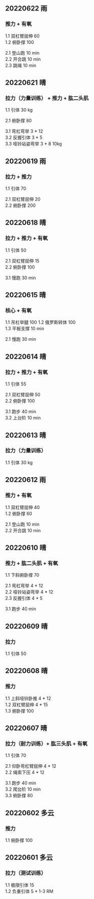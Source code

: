 ## 20220622  雨

### 推力 + 有氧
1.1 双杠臂屈伸 60  
1.2 俯卧撑 100    

2.1 登山跑 10 min  
2.2 开合跳 10 min  
2.3 跳绳 10 min  


## 20220621  晴

### 拉力（力量训练） + 推力 + 肱二头肌
1.1 引体 30 kg   

2.1 俯卧撑 80   

3.1 弯杠弯举 3 * 12  
3.2 反握引体 3 * 5  
3.3 哑铃站姿弯举 3 * 8  10kg   



## 20220619  雨

### 拉力 + 推力 
1.1 引体 70  

2.1 双杠臂屈伸 20  
2.2 俯卧撑 200   



## 20220618  晴

### 拉力 + 推力 + 有氧 
1.1 引体 50  

2.1 双杠臂屈伸 15  
2.2 俯卧撑 100     

3.1 慢跑 30 min


## 20220615  晴

### 核心 + 有氧 
1.1 吊杠举腿 100 
1.2 俄罗斯转体 100  
1.3 平板支撑 10 min    

2.1 慢跑 30 min  



## 20220614  晴

### 拉力 + 推力 + 有氧 
1.1 引体 55  

2.1 双杠臂屈伸 50  
2.2 俯卧撑 100      

3.1 跑步 40 min  
3.2 上台阶 10 min    



## 20220613  晴

### 拉力（力量训练）
1.1 引体 30 kg   



## 20220612  雨

### 推力 + 有氧
1.1 双杠臂屈伸 40  
1.2 俯卧撑 60    

2.1 登山跑 10 min  
2.2 开合跳 10 min  



## 20220610  晴

### 推力 + 肱二头肌 + 有氧
1.1 下斜俯卧撑 70 

2.1 弯杠弯举 4 * 12  
2.2 哑铃站姿弯举 4 * 12  
2.3 反握引体 4 * 5  

3.1 跑步 40 min  



## 20220609  晴

### 拉力
1.1 引体 50  



## 20220608  晴

### 推力
1.1 上斜哑铃卧推 4 * 12  
1.2 双杠臂屈伸 4 * 15    
1.3 俯卧撑 100      



## 20220607  晴

### 拉力（耐力训练）+ 肱三头肌 + 有氧 
1.1 引体 70  

2.1 仰卧弯杠臂屈伸 4 * 12  
2.2 绳索下压 4 * 12  

3.1 跑步 40 min  
3.2 爬台阶 10 min  
3.3 俯卧撑 80  


## 20220602  多云

### 推力  
1.1 俯卧撑 100       



## 20220601  多云

### 拉力（测试训练）   
1.1 极限引体 15  
1.2 负重引体 5 * 1-3 RM      

